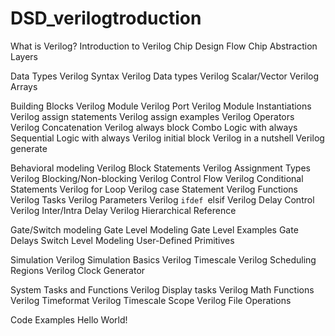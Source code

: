 # DSD_verilogtroduction
  What is Verilog?
  Introduction to Verilog
  Chip Design Flow
  Chip Abstraction Layers

Data Types
  Verilog Syntax
  Verilog Data types
  Verilog Scalar/Vector
  Verilog Arrays

Building Blocks
  Verilog Module
  Verilog Port
  Verilog Module Instantiations
  Verilog assign statements
  Verilog assign examples
  Verilog Operators
  Verilog Concatenation
  Verilog always block
  Combo Logic with always
  Sequential Logic with always
  Verilog initial block
  Verilog in a nutshell
  Verilog generate

Behavioral modeling
  Verilog Block Statements
  Verilog Assignment Types
  Verilog Blocking/Non-blocking
  Verilog Control Flow
  Verilog Conditional Statements
  Verilog for Loop
  Verilog case Statement
  Verilog Functions
  Verilog Tasks
  Verilog Parameters
  Verilog `ifdef `elsif
  Verilog Delay Control
  Verilog Inter/Intra Delay
  Verilog Hierarchical Reference

Gate/Switch modeling
  Gate Level Modeling
  Gate Level Examples
  Gate Delays
  Switch Level Modeling
  User-Defined Primitives

Simulation
  Verilog Simulation Basics
  Verilog Timescale
  Verilog Scheduling Regions
  Verilog Clock Generator

System Tasks and Functions
  Verilog Display tasks
  Verilog Math Functions
  Verilog Timeformat
  Verilog Timescale Scope
  Verilog File Operations

Code Examples
  Hello World!
